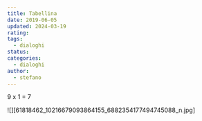 ```yaml
---
title: Tabellina
date: 2019-06-05
updated: 2024-03-19
rating: 
tags:
  - dialoghi
status: 
categories:
  - dialoghi
author:
  - stefano
---
```


9 x 1 = 7

![][61818462_10216679093864155_6882354177494745088_n.jpg]
